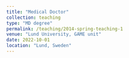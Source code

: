 ```yaml
---
title: "Medical Doctor"
collection: teaching
type: "MD degree"
permalink: /teaching/2014-spring-teaching-1
venue: "Lund University, GAME unit"
date: 2022-10-01
location: "Lund, Sweden"
---
```

